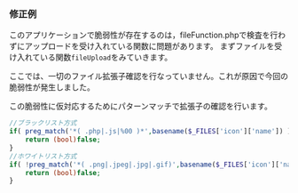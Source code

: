 ### 修正例

このアプリケーションで脆弱性が存在するのは，fileFunction.phpで検査を行わずにアップロードを受け入れている関数に問題があります。
まずファイルを受け入れている関数```fileUpload```をみていきます。

ここでは、一切のファイル拡張子確認を行なっていません。これが原因で今回の脆弱性が発生しました。

この脆弱性に仮対応するためにパターンマッチで拡張子の確認を行います。

```php
//ブラックリスト方式
if( preg_match('*( .php|.js|%00 )*',basename($_FILES['icon']['name']) ) ) {
    return (bool)false;
}
//ホワイトリスト方式
if( !preg_match('*( .png|.jpeg|.jpg|.gif)',basename($_FILES['icon']['name']) ) ) {
    return (bool)false;
}
